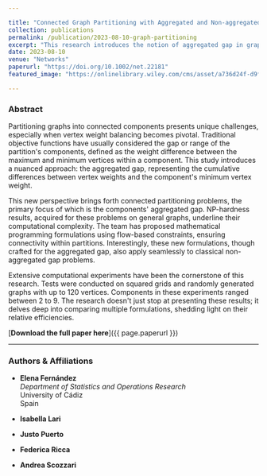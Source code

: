 ```yaml
---

title: "Connected Graph Partitioning with Aggregated and Non-aggregated Gap Objective Functions"
collection: publications
permalink: /publication/2023-08-10-graph-partitioning
excerpt: "This research introduces the notion of aggregated gap in graph partitioning, expanding on the traditional gap objectives."
date: 2023-08-10
venue: "Networks"
paperurl: "https://doi.org/10.1002/net.22181"
featured_image: "https://onlinelibrary.wiley.com/cms/asset/a736d24f-d9f6-48c1-9a12-ae0cf8540526/net22181-fig-0003-m.jpg"

---
```


### Abstract

Partitioning graphs into connected components presents unique challenges, especially when vertex weight balancing becomes pivotal. Traditional objective functions have usually considered the gap or range of the partition's components, defined as the weight difference between the maximum and minimum vertices within a component. This study introduces a nuanced approach: the aggregated gap, representing the cumulative differences between vertex weights and the component's minimum vertex weight. 

This new perspective brings forth connected partitioning problems, the primary focus of which is the components' aggregated gap. NP-hardness results, acquired for these problems on general graphs, underline their computational complexity. The team has proposed mathematical programming formulations using flow-based constraints, ensuring connectivity within partitions. Interestingly, these new formulations, though crafted for the aggregated gap, also apply seamlessly to classical non-aggregated gap problems.

Extensive computational experiments have been the cornerstone of this research. Tests were conducted on squared grids and randomly generated graphs with up to 120 vertices. Components in these experiments ranged between 2 to 9. The research doesn't just stop at presenting these results; it delves deep into comparing multiple formulations, shedding light on their relative efficiencies.

[**Download the full paper here**]({{ page.paperurl }})

---

### Authors & Affiliations

- **Elena Fernández**  
  _Department of Statistics and Operations Research_  
  University of Cádiz  
  Spain

- **Isabella Lari**  

- **Justo Puerto**  

- **Federica Ricca**  

- **Andrea Scozzari**
